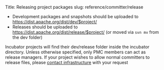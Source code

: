 Title: Releasing project packages
slug: reference/committer/release

- Development packages and snapshots should be uploaded to <https://dist.apache.org/dist/dev/$project/>
- Releases should be uploaded to <https://dist.apache.org/dist/release/$project/> (or moved via `svn mv` from the dev folder)

Incubator projects will find their dev/release folder inside the incubator directory.
Unless otherwise specified, only PMC members can act as release managers. 
If your project wishes to allow normal committers to release files, please 
[contact infrastructure](/committer/contact) with your request
